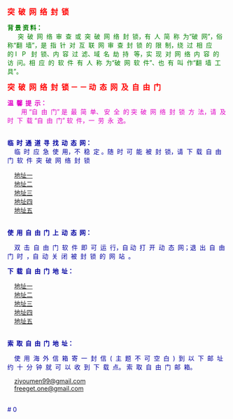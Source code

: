 <html>

<head>
<p><big><font color="#FF0000"><strong>突&nbsp; 破&nbsp; 网&nbsp; 络&nbsp; 封&nbsp; 锁</strong></font></big></p>
</head>

<body>

<p><font color="#008000"><strong>背 景 资 料：</strong><br>
&nbsp;&nbsp;&nbsp;&nbsp;&nbsp; 突&nbsp; 破&nbsp; 网&nbsp; 络&nbsp; 审&nbsp; 查&nbsp; 或&nbsp; 突&nbsp; 破&nbsp; 网&nbsp; 络&nbsp; 封&nbsp; 锁，有&nbsp;  
人&nbsp; 简&nbsp; 称&nbsp; 为“破&nbsp; 网”，俗&nbsp; 称“翻&nbsp; 墙”，是&nbsp; 指&nbsp; 针&nbsp; 对&nbsp; 互&nbsp; 联&nbsp; 网&nbsp; 审&nbsp; 查&nbsp; 封&nbsp; 锁&nbsp; 的&nbsp; 限&nbsp; 制，绕&nbsp; 过&nbsp; 相&nbsp; 应&nbsp; 
  &nbsp; 的&nbsp;I &nbsp; P &nbsp; 封&nbsp; 锁、内&nbsp; 容&nbsp; 过&nbsp; 滤、域&nbsp; 名&nbsp; 劫&nbsp; 持 &nbsp; 
等，实&nbsp; 现&nbsp; 对&nbsp; 网&nbsp; 络&nbsp; 内&nbsp; 容&nbsp; 的&nbsp; 访&nbsp; 问。相&nbsp; 应&nbsp; 的&nbsp; 软&nbsp; 件&nbsp; 有&nbsp; 人&nbsp; 称&nbsp; 为“破&nbsp; 
网&nbsp; 软&nbsp; 件”、也&nbsp; 有&nbsp; 叫&nbsp; 作“翻&nbsp; 墙&nbsp; 工&nbsp; 具”。</font><br>
</p>

<p><big><font color="#FF0000"><strong>突&nbsp; 破&nbsp; 网&nbsp; 络&nbsp; 封&nbsp; 锁 － － 动&nbsp; 态&nbsp; 网&nbsp; 及&nbsp; 自&nbsp; 
由&nbsp; 门</strong></font></big></p>

<p><font color="#E001C5"><strong>温&nbsp; 馨&nbsp; 提&nbsp; 示：</strong><br>
&nbsp;&nbsp;&nbsp;&nbsp;&nbsp; &nbsp; 用 “自&nbsp; 由&nbsp; 门” 是&nbsp; 最&nbsp; 简&nbsp; 单、 安&nbsp; 全&nbsp; 的 
突&nbsp; 破&nbsp; 网&nbsp; 络&nbsp; 封&nbsp; 锁&nbsp; 方&nbsp; 法，请&nbsp; 及&nbsp; 时&nbsp; 下&nbsp; 载 “自&nbsp; 由&nbsp; 门” 软&nbsp; 件，一&nbsp; 劳&nbsp; 
永&nbsp; 逸。</font><font color="#F1015B"><br>
</font><br>


<font color="#0000A0"><strong>临&nbsp; 时&nbsp; 通&nbsp; 道&nbsp; 寻&nbsp; 找&nbsp; 动&nbsp; 态&nbsp; 网：</strong><br>
&nbsp;&nbsp;&nbsp; 临&nbsp; 时&nbsp; 应&nbsp; 急&nbsp; 使&nbsp; 用，不&nbsp; 稳&nbsp; 定 。随&nbsp; 时&nbsp; 可&nbsp; 能&nbsp; 被&nbsp; 封&nbsp; 锁，请&nbsp; 下&nbsp; 载&nbsp; 自&nbsp; 由&nbsp; 门&nbsp; 软&nbsp; 件&nbsp; 突&nbsp; 破&nbsp; 网&nbsp; 络&nbsp; 封&nbsp; 锁<br>



&nbsp;&nbsp;&nbsp; <a href="[http://www.box.net/shared/u3r36xxdlk](https://dculvamwvrb2f.cloudfront.net/?c5Z1gBCJu=1T&90OR0WrX=M8sDkJts4&tPpYpgYOIL_=Toh6Nk&GFJi5B7DF=uUjFk9-Jv8XbP5A#)">地址一</a> 
&nbsp;&nbsp;&nbsp;<br>
&nbsp;&nbsp;&nbsp; <a href="[http://www.box.net/shared/u3r36xxdlk](https://d1aqjndark5gm0.cloudfront.net/?3gxgIRCLX=-E&LSAE=XGMsN8Qa65&Kf1RMPr=os4zaVe_Tmk&fNzE2Kvc=Z82-w&k846YUD=_fb6lC#)">地址二</a> 
&nbsp;&nbsp;&nbsp;<br>
&nbsp;&nbsp;&nbsp; <a href="[http://www.box.net/shared/u3r36xxdlk]([https://d1aqjndark5gm0.cloudfront.net/?3gxgIRCLX=-E&LSAE=XGMsN8Qa65&Kf1RMPr=os4zaVe_Tmk&fNzE2Kvc=Z82-w&k846YUD=_fb6lC#)](https://ddvcvakfra60e.cloudfront.net/?U8zzHkCJxCj=EWa3&RY94i7R8r=Ww&Pei9uY-2-=_SQM-uir&NJ0sNwl4LXK=DHmQn0IjE_vSmq-#)">地址三</a> 
&nbsp;&nbsp;&nbsp;<br>
&nbsp;&nbsp;&nbsp; <a href="https://ddvcvakfra60e.cloudfront.net/?U8zzHkCJxCj=EWa3&RY94i7R8r=Ww&Pei9uY-2-=_SQM-uir&NJ0sNwl4LXK=DHmQn0IjE_vSmq-#">地址四</a> 
&nbsp;&nbsp;&nbsp;<br>
&nbsp;&nbsp;&nbsp; <a href="http://www.box.net/shared/u3r36xxdlk">地址五</a> 
&nbsp;&nbsp;&nbsp;<br>
<br>


<font color="#0000A0"><strong>使&nbsp; 用&nbsp; 自&nbsp; 由&nbsp; 门&nbsp; 上&nbsp; 动&nbsp; 态&nbsp; 网：</strong><br>

&nbsp;&nbsp;&nbsp; 双&nbsp; 击&nbsp; 自&nbsp; 由&nbsp; 门&nbsp; 软&nbsp; 件&nbsp; 即&nbsp; 可&nbsp; 运&nbsp; 行，自&nbsp;动&nbsp; 打&nbsp; 开&nbsp; 动&nbsp; 态&nbsp; 网；退&nbsp; 出&nbsp; 自&nbsp; 由&nbsp; 门&nbsp; 时&nbsp; ，自&nbsp; 动&nbsp; 关&nbsp; 闭&nbsp; 被&nbsp; 封&nbsp; 锁&nbsp; 的&nbsp; 网&nbsp; 站&nbsp; 。<br>





<font color="#0000A0"><strong>下&nbsp; 载&nbsp; 自&nbsp; 由&nbsp; 门&nbsp; 地&nbsp; 址：</strong><br>

&nbsp;&nbsp;&nbsp; <a href="http://www.box.net/shared/u3r36xxdlk">地址一</a> 
&nbsp;&nbsp;&nbsp;<br>
&nbsp;&nbsp;&nbsp; <a href="http://www.box.net/shared/u3r36xxdlk">地址二</a> 
&nbsp;&nbsp;&nbsp;<br>
&nbsp;&nbsp;&nbsp; <a href="http://www.box.net/shared/u3r36xxdlk">地址三</a> 
&nbsp;&nbsp;&nbsp;<br>
&nbsp;&nbsp;&nbsp; <a href="http://www.box.net/shared/u3r36xxdlk">地址四</a> 
&nbsp;&nbsp;&nbsp;<br>
&nbsp;&nbsp;&nbsp; <a href="http://www.box.net/shared/u3r36xxdlk">地址五</a> 
&nbsp;&nbsp;&nbsp;<br>
<br>






<font color="#0000A0"><strong> 索&nbsp; 取&nbsp; 自&nbsp; 由&nbsp; 门&nbsp; 地&nbsp; 址：</strong><br>

&nbsp;&nbsp;&nbsp; 使&nbsp; 用&nbsp; 海&nbsp; 外&nbsp; 信&nbsp; 箱&nbsp; 寄&nbsp; 一&nbsp; 封&nbsp; 信&nbsp; (&nbsp; 主&nbsp; 题&nbsp; 不&nbsp; 可&nbsp; 空&nbsp; 白&nbsp; )&nbsp; 到&nbsp; 以&nbsp; 下&nbsp; 邮&nbsp; 址&nbsp; 约&nbsp; 十&nbsp; 分&nbsp; 钟&nbsp; 就&nbsp; 可&nbsp; 以&nbsp; 收&nbsp; 到&nbsp; 下&nbsp; 载&nbsp; 点。
索&nbsp; 取&nbsp; 自&nbsp; 由&nbsp; 门&nbsp; 邮&nbsp; 箱。<br>


&nbsp;&nbsp;&nbsp; <a href="ziyoumen99@gmail.com">ziyoumen99@gmail.com</a> 
&nbsp;&nbsp;&nbsp;<br>
&nbsp;&nbsp;&nbsp; <a href="freeget.one@gmail.com">freeget.one@gmail.com</a> 
&nbsp;&nbsp;&nbsp;<br>

<br>











</body>
</html>
# 0
